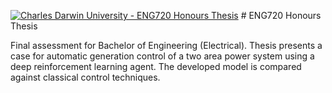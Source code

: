 [![Charles Darwin University - ENG720 Honours Thesis](https://cdux.cdu.edu.au/static/cdu-style/images/cdu-logo-d2-2x_opt.7af3a0f348de.png)](https://www.https://www.cdu.edu.au/) # ENG720 Honours Thesis

Final assessment for Bachelor of Engineering (Electrical). Thesis presents a case for automatic generation control of a two area power system using a deep reinforcement learning agent. The developed model is compared against classical control techniques.